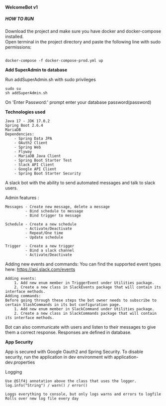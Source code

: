 **WelcomeBot v1**

<h5>HOW TO RUN </h5>
Download the project and make sure you have docker and docker-compose installed.<br>
Open terminal in the project directory and paste the following line with sudo permissions:

```text

docker-compose -f docker-compose-prod.yml up

```

**Add SuperAdmin to database**

Run addSuperAdmin.sh with sudo privileges
```text
sudo su
sh addSuperAdmin.sh
```
On 'Enter Password:' prompt enter your database password(password)


**Technologies used**

```text
Java 17 - JDK 17.0.2
Spring Boot 2.6.4
MariaDB 
Dependencies: 
    - Spring Data JPA
    - OAuth2 Client
    - Spring Web
    - Flyway
    - MariaDB Java Client
    - Spring Boot Starter Test
    - Slack API Client
    - Google API Client
    - Spring Boot Starter Security
```

A slack bot with the ability to send automated messages and talk to slack users.

Admin features :

```text
Messages - Create new message, delete a message
         - Bind schedule to message
         - Bind trigger to message
         
Schedule - Create a new schedule
         - Activate/Deactivate
         - Repeat/One time
         - Update schedule
         
Trigger  - Create a new trigger 
         - Bind a slack channel
         - Activate/Deactivate 
```

Adding new events and commands:
You can find the supported event types here: https://api.slack.com/events

```text
Adding events:
    1. Add new enum member in TriggerEvent under Utilities package.
    2. Create a new class in SlackEvents package that will contain its interface methods.
Adding commands:
Before going through these steps the bot owner needs to subscribe to certain SlashCommands in its bot configuration page.
    1. Add new enum member in SlackCommand under Utilities package.
    2. Create a new class in SlackCommands package that will contain its interface methods.
```

Bot can also communicate with users and listen to their messages to give them a correct response. Responses are defined
in database. 

**App Security**

App is secured with Google Oauth2 and Spring Security. To disable security, run the application 
in dev environment with application-dev.properties

Logging 

```text
Use @Slf4j annotation above the class that uses the logger. 
log.info("String") / warn() / error()

Loggs everything to console, but only logs warns and errors to logfile
Rolls over new log file every day
```